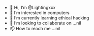 - 👋 Hi, I’m @Lightingxxx
- 👀 I’m interested in computers 
- 🌱 I’m currently learning ethical hacking
- 💞️ I’m looking to collaborate on ...nil
- 📫 How to reach me ...nil

<!---
Lightingxxx/Lightingxxx is a ✨ special ✨ repository because its `README.md` (this file) appears on your GitHub profile.
You can click the Preview link to take a look at your changes.
--->
